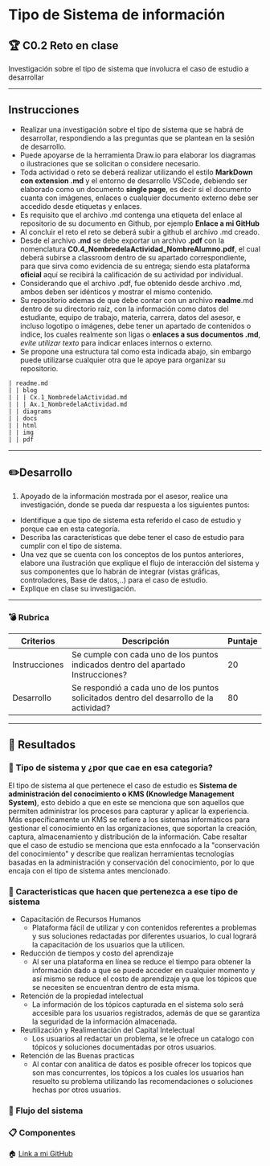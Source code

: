 Tipo de Sistema de información
==============================

:trophy: C0.2 Reto en clase
--------------------------------------------------------------------------------------------------------------------------------------------------------------------------------------------------------------------------------------------------------------------------------------------------------------------------------------------------------------------------------------------------------------------------------------------------------------------------------------------------------------------------------------------------------------------------------------------------------------------------------------------------------------------------------------------------------------------------------------------------------------------------------------------------------------------------------------------------------------------------------------------------------------------------------------------------------------------------------------------------------------------------------------------------------------------------------------------------------------------------------------------------------------------------------------------------------------------------------------------------------------------------------------------------------------------------------------------------------------------------------------------------------------------------------------------------------------------------------------------------------------------------------------------------------------------------------------------------------------------------------------------------------------------------------------------------------------------------------------------------------------------------------------------------------------------------------------------------------------------------------------------------------------------------------------------------------------------------------------------------------------------------------------------------------------------------------------------------------------------------------------------------------------------------------------------------------------------------------------------------------------------------------------------------------------------------------------------------------------------------------------------------------------------------------------------------------------------------------------------------------------------------------------------------------------------------------------------------------------------------------------------------------------------------------------------------------------------------------------------------------------------------------------------------------------------------------------------------------------------------------------------------------------------------------------------------------------------------------------------------------------------------------------------------------------------------------------------------------------------------------------------------------------------------------------------------------------------------------------------------------------------------------------------------------------------------------------------------------------------------------------------------------------------------------------------------------------------------------------------------------------------------------------------------------------------------------------------------------------------------------------------------------------------------------------------------------------------------------------------------------------------------------------------------------------------------------------------------------------------------------------------------------------------------------------------------------------------------------------------------------------------------------------------------------------------------------------------------------------------------------------------------------------------------------------------------------------------------------------------------------------------------------------------------------------------------------------------------------------------------------------------------------------------------------------------------------------------------------------------------------------------------------------------------------------------------------------------------------------------------------------------------------------------------------------------------------------------------------------------------------------------------------------------------------------------------------------------------------------------------------------------------------------------------------------------------------------------------------------------------------------------------------------------------------------------------------------------------------------------------------------------------------------------------------------------------------------------------------------------------------------------------------------------------------------------------------------------------------------------------------------------------------------------------------------------------------------------------------------------------------------------------------------------------------------------------------------------------------------------------------------------------------------------------------------------------------------------------------------------------------------------------------------------------------------------------------------------------------------------------------------------------------------------------------------------------------------------------------------------------------------------------------------------------------------------------------------------------------------------------------------------------------------------------------------------------------------------------------------------------------------------------------------------------------------------------------------------------------------------------------------------------------------------------------------------------------------------------------------------------------------------------------------------------------------------------------------------------------------------------------------------------------------------------------------------------------------------------------------------------------------------------------------------------------------------------------------------------------------------------------------------------------------------------------------------------------------------------------------------------------------------------------------------------------------------------------------------------------------------------------------------------------------------------------------------------------------------------------------------------------------------------------------------------------------------------------------------------------------------------------------------------------------------------------------------------------------------------------------------------------------------------------------------------------------------------------------------------------------------------------------------------------------------------------------------------------------------

Investigación sobre el tipo de sistema que involucra el caso de estudio
a desarrollar

* * * * *

Instrucciones
-------------

-   Realizar una investigación sobre el tipo de sistema que se habrá de
    desarrollar, respondiendo a las preguntas que se plantean en la
    sesión de desarrollo.
-   Puede apoyarse de la herramienta Draw.io para elaborar los diagramas
    o ilustraciones que se solicitan o considere necesario.
-   Toda actividad o reto se deberá realizar utilizando el estilo
    **MarkDown con extension .md** y el entorno de desarrollo VSCode,
    debiendo ser elaborado como un documento **single page**, es decir
    si el documento cuanta con imágenes, enlaces o cualquier documento
    externo debe ser accedido desde etiquetas y enlaces.
-   Es requisito que el archivo .md contenga una etiqueta del enlace al
    repositorio de su documento en Github, por ejemplo **Enlace a mi
    GitHub**
-   Al concluir el reto el reto se deberá subir a github el archivo .md
    creado.
-   Desde el archivo **.md** se debe exportar un archivo **.pdf** con la
    nomenclatura **C0.4\_NombredelaActividad\_NombreAlumno.pdf**, el
    cual deberá subirse a classroom dentro de su apartado
    correspondiente, para que sirva como evidencia de su entrega; siendo
    esta plataforma **oficial** aquí se recibirá la calificación de su
    actividad por individual.
-   Considerando que el archivo .pdf, fue obtenido desde archivo .md,
    ambos deben ser idénticos y mostrar el mismo contenido.
-   Su repositorio ademas de que debe contar con un archivo
    **readme**.md dentro de su directorio raíz, con la información como
    datos del estudiante, equipo de trabajo, materia, carrera, datos del
    asesor, e incluso logotipo o imágenes, debe tener un apartado de
    contenidos o indice, los cuales realmente son ligas o **enlaces a
    sus documentos .md**, *evite utilizar texto* para indicar enlaces
    internos o externo.
-   Se propone una estructura tal como esta indicada abajo, sin embargo
    puede utilizarse cualquier otra que le apoye para organizar su
    repositorio.

``` {.hljs}
| readme.md
| | blog
| | | Cx.1_NombredelaActividad.md
| | | Ax.1_NombredelaActividad.md
| | diagrams
| | docs
| | html
| | img
| | pdf    
```

* * * * *

:pencil2:Desarrollo
-----------------------------------------------------------------------------------------------------------------------------------------------------------------------------------------------------------------------------------------------------------------------------------------------------------------------------------------------------------------------------------------------------------------------------------------------------------------------------------------------------------------------------------------------------------------------------------------------------------------------------------------------------------------------------------------------------------------------------------------------------------------------------------------------------------------------------------------------------------------------------------------------------------------------------------------------------------------------------------------------------------------------------------------------------------------------------------------------------------------------------------------------------------------------------------------------------------------------------------------------------------------------------------------------------------------------------------------------------------------------------------------------------------------------------------------------------------------------------------------------------------------------------------------------------------------------------------------------------------------------------------------------------------------------------------------------------------------------------------------------------------------------------------------------------------------------------------------------------------------------------------------------------------------------------------------------------------------------------------------------------------------------------------------------------------------------------------------------------------------------------------------------------------------------------------------------------------------------------------------------------------------------------------------------------------------------------------------------------------------------------------------------------------------------------------------------------------------------------------------------------------------------------------------------------------------------------------------------------------------------------------------------------------------------------------------------------------------------------------------------------------------------------------------------------------------------------------------------------------------------------------------------------------------------------------------------------------------------------------------------------------------------------------------------------------------------------------------------------------------------------------------------------------------------------------------------------------------------------------------------------------------------------------------------------------------------------------------------------------------------------------------------------------------------------------------------------------------------------------------------------------------------------------------------------------------------------------------------------------------------------------------------------------------------------------------------------------------------------------------------------------------------------------------------------------------------------------------------------------------------------------------------------------------------------------------------------------------------------------------------------------------------------------------------------------------------------------------------------------------------------------------------------------------------------------------------------------------------------------------------------------------------------------------------------------------------------------------------------------------------------------------------------------------------------------------------------------------------------------------------------------------------------------------------------------------------------------------------------------------------------------------------------------------------------------------------------------------------------------------------------------------------------------------------------------------------------------------------------------------------------------------------------------------------------------------------------------------------------------------------------------------------------------------------------------------------------------------------------------------------------------------------------------------------------------------------------------------------------------------------------------------------------------------------------------------------------------------------------------------------------------------------------------------------------------------------------------------------------------------------------------------------------------------------------------------------------------------------------------------------------------------------------------------------------------------------------------------------------------------------------------------------------------------------------------------------------------------------------------------------------------------------------------------------------------------------------------------------------------------------------------------------------------------------------------------------------------------------------------------

1.  Apoyado de la información mostrada por el asesor, realice una
    investigación, donde se pueda dar respuesta a los siguientes puntos:

-   Identifique a que tipo de sistema esta referido el caso de estudio y
    porque cae en esta categoría.
-   Describa las características que debe tener el caso de estudio para
    cumplir con el tipo de sistema.
-   Una vez que se cuenta con los conceptos de los puntos anteriores,
    elabore una ilustración que explique el flujo de interacción del
    sistema y sus componentes que lo habrán de integrar (vistas
    gráficas, controladores, Base de datos,..) para el caso de estudio.
-   Explique en clase su investigación.

* * * * *

### :bomb: Rubrica

  |Criterios      | Descripción                                                                                | Puntaje |
  |---------------| ------------------------------------------------------------------------------------------ |---------|
  |Instrucciones  |Se cumple con cada uno de los puntos indicados dentro del apartado Instrucciones?           | 20      |
  |Desarrollo     |Se respondió a cada uno de los puntos solicitados dentro del desarrollo de la actividad?    | 80      |
  
  ---
  
  ## :pushpin: Resultados
  
  ### :mag_right: Tipo de sistema y ¿por que cae en esa categoria?

<!--- <p align="justify"> -->
El tipo de sistema al que pertenece el caso de estudio es **Sistema de administración del conocimiento o KMS (Knowledge Management System)**, esto debido a que en este se menciona que son aquellos que permiten administrar los procesos para capturar y aplicar la experiencia. Más específicamente un KMS se refiere a los sistemas informáticos para gestionar el conocimiento en las organizaciones, que soportan la creación, captura, almacenamiento y distribución de la información. Cabe resaltar que el caso de estudio se menciona que esta ennfocado a la "conservación del conocimiento" y describe que realizan herramientas tecnologías basadas en la administración y conservación del conocimiento, por lo que encaja con el tipo de sistema antes mencionado.
<!--- </p> -->

  ### :pencil: Caracteristicas que hacen que pertenezca a ese tipo de sistema
  
  * Capacitación de Recursos Humanos
    + Plataforma fácil de utilizar y con contenidos referentes a problemas y sus soluciones redactadas por diferentes usuarios, lo cual logrará la capacitación de los usuarios que la utilicen.
  * Reducción de tiempos y costo del aprendizaje
    + Al ser una plataforma en línea se reduce el tiempo para obtener la información dado a que se puede acceder en cualquier momento y así mismo se reduce el costo de aprendizaje ya que los tópicos que se necesiten se encuentran dentro de esta misma.
  * Retención de la propiedad intelectual
    + La información de los tópicos capturada en el sistema solo será accesible para los usuarios registrados, además de que se garantiza la seguridad de la información almacenada.
  * Reutilización y Realimentación del Capital Intelectual
    +  Los usuarios al redactar un problema, se le ofrece un catalogo con tópicos y soluciones documentadas por otros usuarios.
  * Retención de las Buenas practicas
    + Al contar con analitica de datos es posible ofrecer los topicos que son mas concurrentes, los tópicos a los cuales los usuarios han resuelto su problema utilizando las recomendaciones o soluciones hechas por otros usuarios.
  
  ### :arrows_counterclockwise: Flujo del sistema
  
  
  ### :clipboard: Componentes

:house:
[Link a mi GitHub](https://github.com/CesarArred/Analisis_Avanzado_de_Software)
